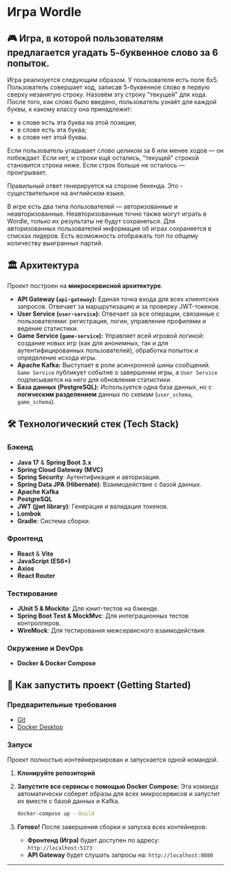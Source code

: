 # Игра Wordle

## 🎮 Игра, в которой пользователям предлагается угадать 5-буквенное слово за 6 попыток.

Игра реализуется следующим образом. У пользователя есть поле 6x5. Пользователь совершает ход, записав 5-буквенное слово в первую сверху незанятую строку. Назовём эту строку "текущей" для хода. После того, как слово было введено, пользователь узнаёт для каждой буквы, к какому классу она принадлежит:

* в слове есть эта буква на этой позиции;
* в слове есть эта буква;
* в слове нет этой буквы.

Если пользователь угадывает слово целиком за 6 или менее ходов — он побеждает. Если нет, и строки ещё остались, "текущей" строкой становится строка ниже. Если строк больше не осталось — проигрывает.

Правильный ответ генерируется на стороне бекенда. Это - существительное на английском языке.

В игре есть два типа пользователей — авторизованные и неавторизованные. Неавторизованные точно также могут играть в Wordle, только их результаты не будут сохраняться. Для авторизованных пользователей информация об играх сохраняется в списках лидеров. Есть возможность отображать топ по общему количеству выигранных партий.

## 🏛️ Архитектура

Проект построен на **микросервисной архитектуре**.

*   **API Gateway (`api-gateway`):** Единая точка входа для всех клиентских запросов. Отвечает за маршрутизацию и за проверку JWT-токенов.
*   **User Service (`user-service`):** Отвечает за все операции, связанные с пользователями: регистрация, логин, управление профилями и ведение статистики.
*   **Game Service (`game-service`):** Управляет всей игровой логикой: создание новых игр (как для анонимных, так и для аутентифицированных пользователей), обработка попыток и определение исхода игры.
*   **Apache Kafka:** Выступает в роли асинхронной шины сообщений. `Game Service` публикует событие о завершении игры, а `User Service` подписывается на него для обновления статистики.
*   **База данных (PostgreSQL):** Используется одна база данных, но с **логическим разделением** данных по схемам (`user_schema`, `game_schema`).

## 🛠️ Технологический стек (Tech Stack)

### Бэкенд
*   **Java 17** & **Spring Boot 3.x**
*   **Spring Cloud Gateway (MVC)**
*   **Spring Security**: Аутентификация и авторизация.
*   **Spring Data JPA (Hibernate)**: Взаимодействие с базой данных.
*   **Apache Kafka**
*   **PostgreSQL**
*   **JWT (jjwt library)**: Генерация и валидация токенов.
*   **Lombok**
*   **Gradle**: Система сборки.

### Фронтенд
*   **React** & **Vite**
*   **JavaScript (ES6+)**
*   **Axios**
*   **React Router**

### Тестирование
*   **JUnit 5 & Mockito**: Для юнит-тестов на бэкенде.
*   **Spring Boot Test & MockMvc**: Для интеграционных тестов контроллеров.
*   **WireMock**: Для тестирования межсервисного взаимодействия.

### Окружение и DevOps
*   **Docker & Docker Compose**

## 🚀 Как запустить проект (Getting Started)

### Предварительные требования
*   [Git](https://git-scm.com/)
*   [Docker Desktop](https://www.docker.com/products/docker-desktop/)

### Запуск

Проект полностью контейнеризирован и запускается одной командой.

1.  **Клонируйте репозиторий**
2.  **Запустите все сервисы с помощью Docker Compose:**
    Эта команда автоматически соберет образы для всех микросервисов и запустит их вместе с базой данных и Kafka.
    ```bash
    docker-compose up --build
    ```

3.  **Готово!** После завершения сборки и запуска всех контейнеров:
    *   **Фронтенд (Игра)** будет доступен по адресу: `http://localhost:5173`
    *   **API Gateway** будет слушать запросы на: `http://localhost:8080`

---
